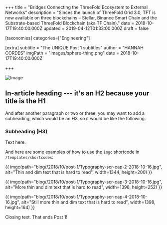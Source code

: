 +++
title = "Bridges Connecting the ThreeFold Ecosystem to External Networks"
description = "Sinces the launch of ThreeFold Grid 3.0, TFT is now available on three blockchains – Stellar, Binance Smart Chain and the Substrate-based ThreeFold Blockchain (aka TF Chain)."
date = 2018-10-17T19:40:00.000Z
updated = 2019-04-12T01:33:00.000Z
draft = false

[taxonomies]
categories=["Engineering"]

[extra]
subtitle = "The UNIQUE Post 1 subtitles"
author = "HANNAH CORDES"
imgPath = "images/sphere-thing.png"
date = 2018-10-17T19:40:00.000Z

+++

![Image](images/threefold-blog.png)

## In-article heading --- it's an H2 because your title is the H1

And after another paragraph or two or three, you may want to add a subheading, which would be an H3, so it would be like the following.

### Subheading (H3)

Text here.

And here are some examples of how to use the `imgc` shortcode in `/templates/shortcodes`:

{{ imgc(path="blog//2018/10/post-1/Typography-scr-cap-2-2018-10-16.jpg", alt="Thin and dim text that is hard to read", width=1344, height=200) }}

{{ imgc(path="blog//2018/10/post-1/Typography-scr-cap-3-2018-10-16.jpg", alt="More thin and dim text that is hard to read", width=1398, height=252) }}

{{ imgc(path="blog//2018/10/post-1/Typography-scr-cap-4-2018-10-16.jpg", alt="Still more thin and dim text that is hard to read", width=1398, height=164) }}

Closing text. That ends Post 1!
